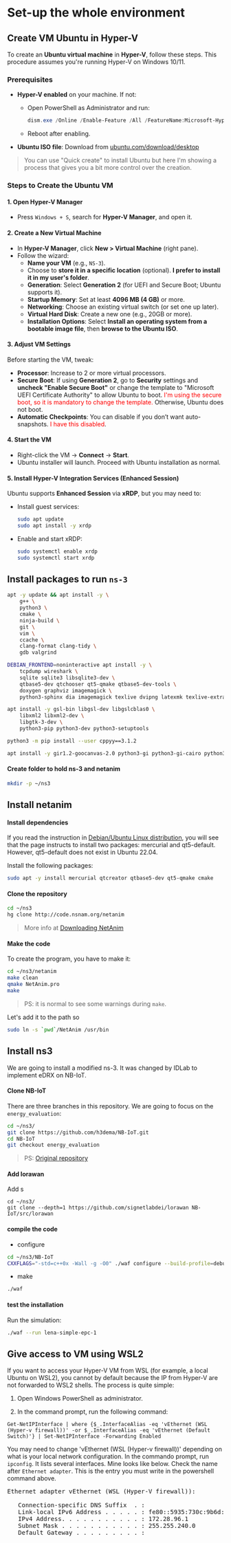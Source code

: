 
# Set-up the whole environment

## Create VM Ubuntu in Hyper-V


To create an **Ubuntu virtual machine** in **Hyper-V**, follow these steps.
This procedure assumes you're running Hyper-V on Windows 10/11.


### Prerequisites

- **Hyper-V enabled** on your machine. If not:
  - Open PowerShell as Administrator and run:
    ```powershell
    dism.exe /Online /Enable-Feature /All /FeatureName:Microsoft-Hyper-V
    ```
  - Reboot after enabling.

- **Ubuntu ISO file**: Download from [ubuntu.com/download/desktop](https://ubuntu.com/download/desktop)

> You can use "Quick create" to install Ubuntu but here I'm showing a process that gives you a bit more control over the creation.


### Steps to Create the Ubuntu VM

#### 1. Open Hyper-V Manager

- Press `Windows + S`, search for **Hyper-V Manager**, and open it.

#### 2. Create a New Virtual Machine

- In **Hyper-V Manager**, click **New > Virtual Machine** (right pane).
- Follow the wizard:
  - **Name your VM** (e.g., `NS-3`).
  - Choose to **store it in a specific location** (optional). **I prefer to install it in my user's folder**.
  - **Generation**: Select **Generation 2** (for UEFI and Secure Boot; Ubuntu supports it).
  - **Startup Memory**: Set at least **4096 MB (4 GB)** or more.
  - **Networking**: Choose an existing virtual switch (or set one up later).
  - **Virtual Hard Disk**: Create a new one (e.g., 20GB or more).
  - **Installation Options**: Select **Install an operating system from a bootable image file**, then **browse to the Ubuntu ISO**.

#### 3. Adjust VM Settings

Before starting the VM, tweak:
- **Processor**: Increase to 2 or more virtual processors.
- **Secure Boot**: If using **Generation 2**, go to **Security** settings and **uncheck "Enable Secure Boot"** or change the template to "Microsoft UEFI Certificate Authority" to allow Ubuntu to boot. <span style="color: red">I'm using the secure boot, so it is mandatory to change the template.</span> Otherwise, Ubuntu does not boot.
- **Automatic Checkpoints**: You can disable if you don’t want auto-snapshots. <span style="color: red">I have this disabled</span>.

#### 4. Start the VM

- Right-click the VM → **Connect** → **Start**.
- Ubuntu installer will launch. Proceed with Ubuntu installation as normal.

#### 5. Install Hyper-V Integration Services (Enhanced Session)

Ubuntu supports **Enhanced Session** via **xRDP**, but you may need to:
- Install guest services:
  ```bash
  sudo apt update
  sudo apt install -y xrdp
  ```
- Enable and start xRDP:
  ```bash
  sudo systemctl enable xrdp
  sudo systemctl start xrdp
  ```



## Install packages to run `ns-3`



```bash
apt -y update && apt install -y \
    g++ \
    python3 \
    cmake \
    ninja-build \
    git \
    vim \
    ccache \
    clang-format clang-tidy \
    gdb valgrind
```


```bash
DEBIAN_FRONTEND=noninteractive apt install -y \
    tcpdump wireshark \
    sqlite sqlite3 libsqlite3-dev \
    qtbase5-dev qtchooser qt5-qmake qtbase5-dev-tools \
    doxygen graphviz imagemagick \
    python3-sphinx dia imagemagick texlive dvipng latexmk texlive-extra-utils texlive-latex-extra texlive-font-utils
```


```bash
apt install -y gsl-bin libgsl-dev libgslcblas0 \
    libxml2 libxml2-dev \
    libgtk-3-dev \
    python3-pip python3-dev python3-setuptools
```

```bash
python3 -m pip install --user cppyy==3.1.2
```

```bash
apt install -y gir1.2-goocanvas-2.0 python3-gi python3-gi-cairo python3-pygraphviz gir1.2-gtk-3.0 ipython3 wget
```

#### Create folder to hold ns-3 and netanim


```bash
mkdir -p ~/ns3
```


## Install netanim

#### Install dependencies

If you read the instruction in [Debian/Ubuntu Linux distribution](https://www.nsnam.org/wiki/NetAnim_3.108#Debian/Ubuntu_Linux_distribution:), you will see that the page instructs to install two packages: mercurial and qt5-default. However, qt5-default does not exist in Ubuntu 22.04.

Install the following packages:

```bash
sudo apt -y install mercurial qtcreator qtbase5-dev qt5-qmake cmake
```

#### Clone the repository

```bash
cd ~/ns3
hg clone http://code.nsnam.org/netanim
```

> More info at [Downloading NetAnim](https://www.nsnam.org/wiki/NetAnim_3.108#Downloading_NetAnim)


#### Make the code

To create the program, you have to make it:

```bash
cd ~/ns3/netanim
make clean
qmake NetAnim.pro
make
```

> PS: it is normal to see some warnings during `make`.

Let's add it to the path so 

```bash
sudo ln -s `pwd`/NetAnim /usr/bin
```

## Install ns3

We are going to install a modified ns-3.
It was changed by IDLab to implement eDRX on NB-IoT.


#### Clone NB-IoT

There are three branches in this repository.
We are going to focus on the `energy_evaluation`:


```bash
cd ~/ns3/
git clone https://github.com/h3dema/NB-IoT.git
cd NB-IoT
git checkout energy_evaluation
```

> PS: [Original repository](https://github.com/imec-idlab/NB-IoT.git)


#### Add lorawan

Add s

```
cd ~/ns3/
git clone --depth=1 https://github.com/signetlabdei/lorawan NB-IoT/src/lorawan
```

#### compile the code

- configure

```bash
cd ~/ns3/NB-IoT
CXXFLAGS="-std=c++0x -Wall -g -O0" ./waf configure --build-profile=debug --enable-static --enable-examples --enable-modules=lte
```

- make

```bash
./waf 
```

#### test the installation

Run the simulation: 
```bash
./waf --run lena-simple-epc-1
```

## Give access to VM using WSL2

If you want to access your Hyper-V VM from WSL (for example, a local Ubuntu on WSL2), you cannot by default because the IP from Hyper-V are not forwarded to WSL2 shells.
The process is quite simple:

1. Open Windows PowerShell as administrator.

2. In the command prompt, run the following command:

```
Get-NetIPInterface | where {$_.InterfaceAlias -eq 'vEthernet (WSL (Hyper-v firewall))' -or $_.InterfaceAlias -eq 'vEthernet (Default Switch)'} | Set-NetIPInterface -Forwarding Enabled
```

You may need to change 'vEthernet (WSL (Hyper-v firewall))' depending on what is your local network configuration.
In the commando prompt, run `ipconfig`. It lists several interfaces.
Mine looks like below. Check the name after `Ethernet adapter`. This is the entry you must write in the powershell command above.

<pre>
Ethernet adapter vEthernet (WSL (Hyper-V firewall)):

   Connection-specific DNS Suffix  . :
   Link-local IPv6 Address . . . . . : fe80::5935:730c:9b6d:2966%75
   IPv4 Address. . . . . . . . . . . : 172.28.96.1
   Subnet Mask . . . . . . . . . . . : 255.255.240.0
   Default Gateway . . . . . . . . . :
</pre>

